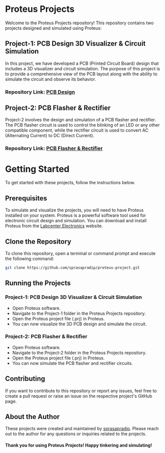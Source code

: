 # Proteus Projects
Welcome to the Proteus Projects repository! This repository contains two projects designed and simulated using Proteus:

## Project-1: PCB Design 3D Visualizer & Circuit Simulation
In this project, we have developed a PCB (Printed Circuit Board) design that includes a 3D visualizer and circuit simulation. The purpose of this project is to provide a comprehensive view of the PCB layout along with the ability to simulate the circuit and observe its behavior.

### Repository Link: [PCB Design ](https://github.com/sprasapradip/proteus-project/tree/main/Project-1)
## Project-2: PCB Flasher & Rectifier
Project-2 involves the design and simulation of a PCB flasher and rectifier. The PCB flasher circuit is used to control the blinking of an LED or any other compatible component, while the rectifier circuit is used to convert AC (Alternating Current) to DC (Direct Current).

### Repository Link: [PCB Flasher & Rectifier](https://github.com/sprasapradip/proteus-project/tree/main/Project-2)
# Getting Started
To get started with these projects, follow the instructions below.

## Prerequisites
To simulate and visualize the projects, you will need to have Proteus installed on your system. Proteus is a powerful software tool used for electronic circuit design and simulation. You can download and install Proteus from the [Labcenter Electronics](https://www.labcenter.com/) website.
## Clone the Repository
To clone this repository, open a terminal or command prompt and execute the following command:
   ```bash
   git clone https://github.com/sprasapradip/proteus-project.git
```
## Running the Projects
###  Project-1: PCB Design 3D Visualizer & Circuit Simulation
- Open Proteus software.
- Navigate to the Project-1 folder in the Proteus Projects repository.
- Open the Proteus project file (.prj) in Proteus.
- You can now visualize the 3D PCB design and simulate the circuit.
### Project-2: PCB Flasher & Rectifier
- Open Proteus software.
- Navigate to the Project-2 folder in the Proteus Projects repository.
- Open the Proteus project file (.prj) in Proteus.
- You can now simulate the PCB flasher and rectifier circuits.
## Contributing
If you want to contribute to this repository or report any issues, feel free to create a pull request or raise an issue on the respective project's GitHub page.

## About the Author
These projects were created and maintained by [sprasapradip](https://github.com/sprasapradip). Please reach out to the author for any questions or inquiries related to the projects.

#### Thank you for using Proteus Projects! Happy tinkering and simulating!
